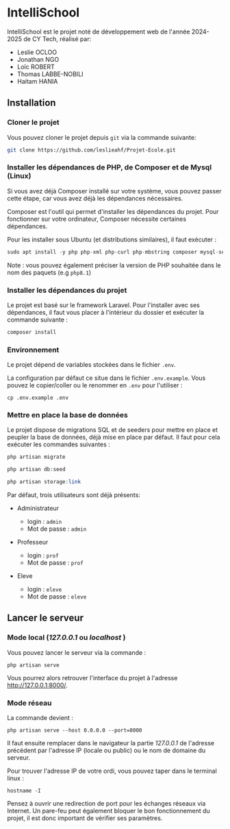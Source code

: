 # IntelliSchool

IntelliSchool est le projet noté de développement web de l'année 2024-2025 de CY Tech, réalisé par:

- Leslie OCLOO
- Jonathan NGO
- Loïc ROBERT
- Thomas LABBE-NOBILI
- Haitam HANIA

## Installation

### Cloner le projet

Vous pouvez cloner le projet depuis `git` via la commande suivante:

```sh
git clone https://github.com/leslieahf/Projet-Ecole.git
```

### Installer les dépendances de PHP, de Composer et de Mysql (Linux)

Si vous avez déjà Composer installé sur votre système, vous pouvez passer cette étape, car vous avez déjà les
dépendances nécessaires.

Composer est l'outil qui permet d'installer les dépendances du projet. Pour fonctionner sur votre ordinateur, Composer
nécessite certaines dépendances.

Pour les installer sous Ubuntu (et distributions similaires), il faut exécuter :

```php
sudo apt install -y php php-xml php-curl php-mbstring composer mysql-server
```

Note : vous pouvez également préciser la version de PHP souhaitée dans le nom des paquets (e.g `php8.1`)

### Installer les dépendances du projet

Le projet est basé sur le framework Laravel. Pour l'installer avec ses dépendances, il faut vous placer à l'intérieur du
dossier et exécuter la commande suivante :

```php
composer install
```
<!--
```php
composer require laracasts/flash
```

```php
composer require barryvdh/laravel-dompdf
```
-->

### Environnement

Le projet dépend de variables stockées dans le fichier `.env`.

La configuration par défaut ce situe dans le fichier `.env.example`. Vous pouvez le copier/coller ou le renommer en
`.env` pour l'utiliser :

```shell
cp .env.example .env
```

### Mettre en place la base de données

Le projet dispose de migrations SQL et de seeders pour mettre en place et peupler la base de données, déjà mise en place
par défaut. Il faut pour cela exécuter les commandes suivantes :

```php
php artisan migrate
```

```php
php artisan db:seed
```

```php
php artisan storage:link
```

Par défaut, trois utilisateurs sont déjà présents:

- Administrateur

  - login : `admin`
  - Mot de passe : `admin`

- Professeur

  - login : `prof`
  - Mot de passe : `prof`

- Eleve
  - login : `eleve`
  - Mot de passe : `eleve`

## Lancer le serveur

### Mode local (_127.0.0.1_ ou _localhost_ )

Vous pouvez lancer le serveur via la commande :

```shell
php artisan serve
```

Vous pourrez alors retrouver l'interface du projet à l'adresse http://127.0.0.1:8000/.

### Mode réseau

La commande devient :

```shell
php artisan serve --host 0.0.0.0 --port=8000
```

Il faut ensuite remplacer dans le navigateur la partie _127.0.0.1_ de l'adresse précédent par l'adresse IP (locale ou
public) ou le nom de domaine du serveur.

Pour trouver l'adresse IP de votre ordi, vous pouvez taper dans le terminal linux :

```shell
hostname -I
```

Pensez à ouvrir une redirection de port pour les échanges réseaux via Internet. Un pare-feu peut également bloquer le
bon fonctionnement du projet, il est donc important de vérifier ses paramètres.
